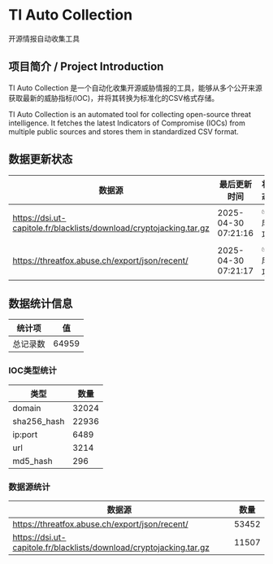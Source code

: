 # TI Auto Collection

 开源情报自动收集工具

## 项目简介 / Project Introduction

TI Auto Collection 是一个自动化收集开源威胁情报的工具，能够从多个公开来源获取最新的威胁指标(IOC)，并将其转换为标准化的CSV格式存储。

TI Auto Collection is an automated tool for collecting open-source threat intelligence. It fetches the latest Indicators of Compromise (IOCs) from multiple public sources and stores them in standardized CSV format.

## 数据更新状态

| 数据源 | 最后更新时间 | 状态 |
|--------|------------|------|
| https://dsi.ut-capitole.fr/blacklists/download/cryptojacking.tar.gz | 2025-04-30 07:21:16 | ✅ 成功 |
| https://threatfox.abuse.ch/export/json/recent/ | 2025-04-30 07:21:17 | ✅ 成功 |



































## 数据统计信息

| 统计项 | 值 |
|--------|----|
| 总记录数 | 64959 |

### IOC类型统计

| 类型 | 数量 |
|------|------|
| domain | 32024 |
| sha256_hash | 22936 |
| ip:port | 6489 |
| url | 3214 |
| md5_hash | 296 |

### 数据源统计

| 数据源 | 数量 |
|--------|------|
| https://threatfox.abuse.ch/export/json/recent/ | 53452 |
| https://dsi.ut-capitole.fr/blacklists/download/cryptojacking.tar.gz | 11507 |
